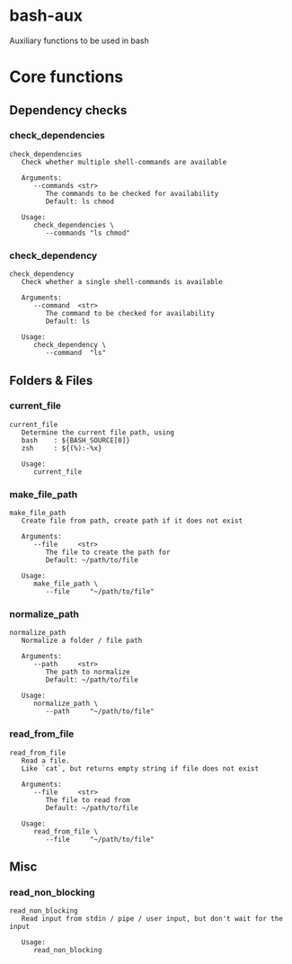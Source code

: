 # bash-aux



Auxiliary functions to be used in bash

# Core functions

## Dependency checks

### check_dependencies
<pre class="r-output"><code>check_dependencies   
   Check whether multiple shell-commands are available

   Arguments:      
      --commands &lt;str&gt; 
         The commands to be checked for availability
         Default: ls chmod

   Usage:      
      check_dependencies \
         --commands "ls chmod"
</code></pre>

### check_dependency
<pre class="r-output"><code>check_dependency   
   Check whether a single shell-commands is available

   Arguments:      
      --command  &lt;str&gt; 
         The command to be checked for availability
         Default: ls

   Usage:      
      check_dependency \
         --command  "ls"
</code></pre>

## Folders & Files

### current_file
<pre class="r-output"><code>current_file   
   Determine the current file path, using 
   bash    : ${BASH_SOURCE[0]}                                         
   zsh     : ${(%):-%x}                                              

   Usage:      
      current_file
</code></pre>

### make_file_path
<pre class="r-output"><code>make_file_path   
   Create file from path, create path if it does not exist

   Arguments:      
      --file     &lt;str&gt; 
         The file to create the path for
         Default: ~/path/to/file

   Usage:      
      make_file_path \
         --file     "~/path/to/file"
</code></pre>

### normalize_path
<pre class="r-output"><code>normalize_path   
   Normalize a folder / file path

   Arguments:      
      --path     &lt;str&gt; 
         The path to normalize
         Default: ~/path/to/file

   Usage:      
      normalize_path \
         --path     "~/path/to/file"
</code></pre>

### read_from_file
<pre class="r-output"><code>read_from_file   
   Read a file.
   Like `cat`, but returns empty string if file does not exist

   Arguments:      
      --file     &lt;str&gt; 
         The file to read from
         Default: ~/path/to/file

   Usage:      
      read_from_file \
         --file     "~/path/to/file"
</code></pre>

## Misc

### read_non_blocking
<pre class="r-output"><code>read_non_blocking   
   Read input from stdin / pipe / user input, but don't wait for the input

   Usage:      
      read_non_blocking
</code></pre>
